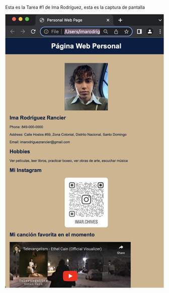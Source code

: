  Esta es la Tarea #1 de Ima Rodríguez, esta es la captura de pantalla

![Mi Captura de Pantalla](mitarea.png)

